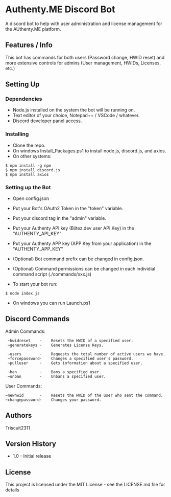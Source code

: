 # Authenty.ME Discord Bot

A discord bot to help with user administration and license management for the AUthenty.ME platform.

## Features / Info

This bot has commands for both users (Password change, HWID reset) and more extensive controls for admins (User management, HWIDs, Licenses, etc.)

## Setting Up

### Dependencies

* Node.js installed on the system the bot will be running on.
* Text editor of your choice, Notepad++ / VSCode / whatever.
* Discord developer panel access.

### Installing

* Clone the repo.
* On windows Install_Packages.ps1 to install node.js, discord.js, and axios.
* On other systems:

```
$ npm install -g npm
$ npm install discord.js
$ npm install axios
```

### Setting up the Bot

* Open config.json
* Put your Bot's OAuth2 Token in the "token" variable.
* Put your discord tag in the "admin" variable.
* Put your Authenty API key (Biitez.dev user API Key) in the "AUTHENTY_API_KEY" 
* Put your Authenty APP key (APP Key from your application) in the "AUTHENTY_APP_KEY"
* (Optional) Bot command prefix can be changed in config.json.
* (Optional) Command permissions can be changed in each individial command script (./commands/xxx.js)

* To start your bot run:
```
$ node index.js
```
* On windows you can run Launch.ps1

## Discord Commands

Admin Commands:
```
 ~hwidreset    ·    Resets the HWID of a specified user.
 ~generatekeys ·    Generates License Keys.
 
 ~users        ·    Requests the total number of active users we have.
 ~forcepassword·    Changes a specified user's password.
 ~pulluser     ·    Gets information about a specified user.
 
 ~ban          ·    Bans a specified user.
 ~unban        ·    Unbans a specified user.
```

User Commands:
```
~newhwid       ·    Resets the HWID of the user who sent the command.
~changepassword·    Changes your password.
```

## Authors

 Triscuit2311

## Version History

* 1.0 - Initial release

## License

This project is licensed under the MIT License - see the LICENSE.md file for details

